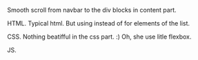 Smooth scroll from navbar to the div blocks in content part.

HTML.
Typical html. But using <span> instead of <a> for elements of the list.

CSS.
Nothing beatifful in the css part. :)
Oh, she use litle flexbox.

JS.